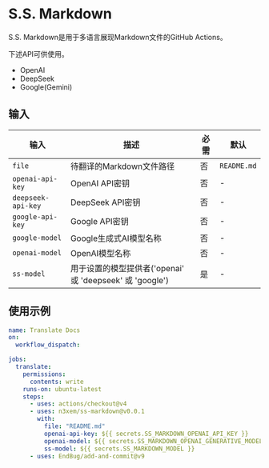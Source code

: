 # S.S. Markdown

S.S. Markdown是用于多语言展现Markdown文件的GitHub Actions。

下述API可供使用。

- OpenAI
- DeepSeek
- Google(Gemini)

## 输入

| 输入 | 描述 | 必需 | 默认 |
|-------|-------------|----------|---------|
| `file` | 待翻译的Markdown文件路径 | 否 | `README.md` |
| `openai-api-key` | OpenAI API密钥 | 否 | - |
| `deepseek-api-key` | DeepSeek API密钥 | 否 | - |
| `google-api-key` | Google API密钥 | 否 | - |
| `google-model` | Google生成式AI模型名称 | 否 | - |
| `openai-model` | OpenAI模型名称 | 否 | - |
| `ss-model` | 用于设置的模型提供者('openai' 或 'deepseek' 或 'google') | 是 | - |

## 使用示例

```yaml
name: Translate Docs
on:
  workflow_dispatch:

jobs:
  translate:
    permissions:
      contents: write
    runs-on: ubuntu-latest
    steps:
      - uses: actions/checkout@v4
      - uses: n3xem/ss-markdown@v0.0.1
        with:
          file: "README.md"
          openai-api-key: ${{ secrets.SS_MARKDOWN_OPENAI_API_KEY }}
          openai-model: ${{ secrets.SS_MARKDOWN_OPENAI_GENERATIVE_MODEL }}
          ss-model: ${{ secrets.SS_MARKDOWN_MODEL }}
      - uses: EndBug/add-and-commit@v9
```